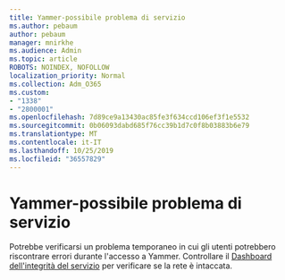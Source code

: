 ```yaml
---
title: Yammer-possibile problema di servizio
ms.author: pebaum
author: pebaum
manager: mnirkhe
ms.audience: Admin
ms.topic: article
ROBOTS: NOINDEX, NOFOLLOW
localization_priority: Normal
ms.collection: Adm_O365
ms.custom:
- "1338"
- "2800001"
ms.openlocfilehash: 7d89ce9a13430ac85fe3f634ccd106ef3f1e5532
ms.sourcegitcommit: 0b06093dabd685f76cc39b1d7c0f8b03883b6e79
ms.translationtype: MT
ms.contentlocale: it-IT
ms.lasthandoff: 10/25/2019
ms.locfileid: "36557829"
---
```

# <a name="yammer---possible-service-issue"></a>Yammer-possibile problema di servizio

Potrebbe verificarsi un problema temporaneo in cui gli utenti potrebbero riscontrare errori durante l'accesso a Yammer. Controllare il [Dashboard dell'integrità del servizio](https://admin.microsoft.com/AdminPortal/Home#/servicehealth) per verificare se la rete è intaccata.
